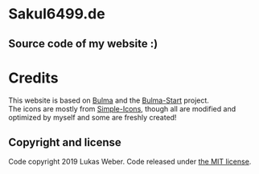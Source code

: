 # Sakul6499.de
## Source code of my website :)

# Credits
This website is based on [Bulma] and the [Bulma-Start] project.  
The icons are mostly from [Simple-Icons], though all are modified and optimized by myself and some are freshly created!


[Bulma]: http://bulma.io
[Bulma-Start]: https://github.com/jgthms/bulma-start
[Simple-Icons]: https://github.com/simple-icons/simple-icons

## Copyright and license
Code copyright 2019 Lukas Weber. 
Code released under [the MIT license](https://github.com/jgthms/bulma-start/blob/master/LICENSE).
